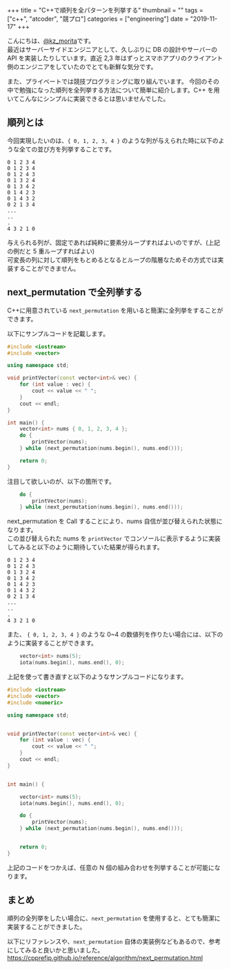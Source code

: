 +++
title = "C++で順列を全パターンを列挙する"
thumbnail = ""
tags = ["c++", "atcoder", "競プロ"]
categories = ["engineering"]
date = "2019-11-17"
+++

こんにちは、[@kz_morita](https://twitter.com/kz_morita)です。\
最近はサーバーサイドエンジニアとして、久しぶりに DB の設計やサーバーの API を実装したりしています。直近 2,3 年はずっとスマホアプリのクライアント側のエンジニアをしていたのでとても新鮮な気分です。

また、プライベートでは競技プログラミングに取り組んでいます。
今回のその中で勉強になった順列を全列挙する方法について簡単に紹介します。C++ を用いてこんなにシンプルに実装できるとは思いませんでした。

## 順列とは

今回実現したいのは、`{ 0, 1, 2, 3, 4 }` のような列が与えられた時に以下のような全ての並び方を列挙することです。

```
0 1 2 3 4
0 1 2 3 4
0 1 2 4 3
0 1 3 2 4
0 1 3 4 2
0 1 4 2 3
0 1 4 3 2
0 2 1 3 4
...
..
.
4 3 2 1 0
```

与えられる列が、固定であれば純粋に要素分ループすればよいのですが、(上記の例だと 5 重ループすればよい)\
可変長の列に対して順列をもとめるとなるとループの階層なためその方式では実装することができません。

## next_permutation で全列挙する

C++に用意されている `next_permutation` を用いると簡潔に全列挙をすることができます。

以下にサンプルコードを記載します。

```c++
#include <iostream>
#include <vector>

using namespace std;

void printVector(const vector<int>& vec) {
    for (int value : vec) {
        cout << value << " ";
    }
    cout << endl;
}

int main() {
    vector<int> nums { 0, 1, 2, 3, 4 };
    do {
        printVector(nums);
    } while (next_permutation(nums.begin(), nums.end()));

    return 0;
}
```

注目して欲しいのが、以下の箇所です。

```c++
    do {
        printVector(nums);
    } while (next_permutation(nums.begin(), nums.end()));

```

next_permutation を Call することにより、nums 自信が並び替えられた状態になります。\
この並び替えられた nums を `printVector` でコンソールに表示するように実装してみると以下のように期待していた結果が得られます。

```
0 1 2 3 4
0 1 2 4 3
0 1 3 2 4
0 1 3 4 2
0 1 4 2 3
0 1 4 3 2
0 2 1 3 4
...
..
.
4 3 2 1 0
```

また、 `{ 0, 1, 2, 3, 4 }` のような 0~4 の数値列を作りたい場合には、以下のように実装することができます。

```c++
    vector<int> nums(5);
    iota(nums.begin(), nums.end(), 0);
```

上記を使って書き直すと以下のようなサンプルコードになります。

```c++
#include <iostream>
#include <vector>
#include <numeric>

using namespace std;


void printVector(const vector<int>& vec) {
    for (int value : vec) {
        cout << value << " ";
    }
    cout << endl;
}


int main() {

    vector<int> nums(5);
    iota(nums.begin(), nums.end(), 0);

    do {
        printVector(nums);
    } while (next_permutation(nums.begin(), nums.end()));


    return 0;
}
```

上記のコードをつかえば、任意の N 個の組み合わせを列挙することが可能になります。

## まとめ

順列の全列挙をしたい場合に、`next_permutation` を使用すると、とても簡潔に実装することができました。

以下にリファレンスや、`next_permutation` 自体の実装例などもあるので、参考にしてみると良いかと思いました。
https://cpprefjp.github.io/reference/algorithm/next_permutation.html
